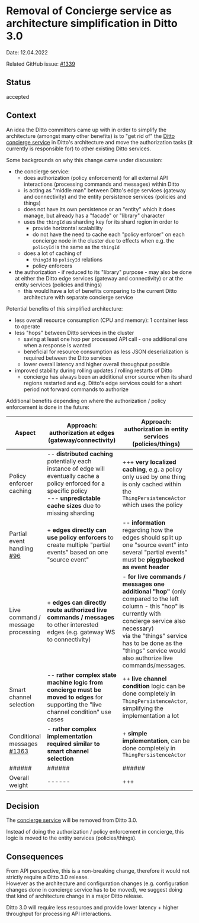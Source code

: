 # Removal of Concierge service as architecture simplification in Ditto 3.0

Date: 12.04.2022

Related GitHub issue: [#1339](https://github.com/eclipse/ditto/issues/1339)

## Status

accepted

## Context

An idea the Ditto committers came up with in order to simplify the architecture (amongst many other benefits) is to 
"get rid of" the [Ditto concierge service](https://www.eclipse.org/ditto/architecture-services-concierge.html) in Ditto's
architecture and move the authorization tasks (it currently is responsible for) to other existing Ditto services.

Some backgrounds on why this change came under discussion:
* the concierge service:
  * does authorization (policy enforcement) for all external API interactions (processing commands and messages) within Ditto
  * is acting as "middle man" between Ditto's edge services (gateway and connectivity) and the entity persistence 
    services (policies and things)
  * does not have its own persistence or an "entity" which it does manage, but already has a "facade" or "library" 
    character
  * uses the `thingId` as sharding key for its shard region in order to 
    * provide horizontal scalability
    * do not have the need to cache each "policy enforcer" on each concierge node in the cluster due to effects when e.g.
      the `policyId` is the same as the `thingId`
  * does a lot of caching of
    * `thingId` to `policyId` relations
    * policy enforcers
* the authorization - if reduced to its "library" purpose - may also be done at either the Ditto edge services 
  (gateway and connectivity) or at the entity services (policies and things)
  * this would have a lot of benefits comparing to the current Ditto architecture with separate concierge service

Potential benefits of this simplified architecture:
* less overall resource consumption (CPU and memory): 1 container less to operate
* less "hops" between Ditto services in the cluster
  * saving at least one hop per processed API call - one additional one when a response is wanted
  * beneficial for resource consumption as less JSON deserialization is required between the Ditto services
  * lower overall latency and higher overall throughput possible
* improved stability during rolling updates / rolling restarts of Ditto
  * concierge has always been an additional error source when its shard regions restarted and e.g. Ditto's edge services
    could for a short period not forward commands to authorize

Additional benefits depending on where the authorization / policy enforcement is done in the future:

| Aspect                                                                     | Approach: authorization at edges (gateway/connectivity)                                                                                                                                | Approach: authorization in entity services (policies/things)                                                                                                                                                                                                                |
|----------------------------------------------------------------------------|----------------------------------------------------------------------------------------------------------------------------------------------------------------------------------------|-----------------------------------------------------------------------------------------------------------------------------------------------------------------------------------------------------------------------------------------------------------------------------|
| Policy enforcer caching                                                    | -- **distributed caching** potentially each instance of edge will eventually cache a policy enforced for a specific policy<br/>--- **unpredictable cache sizes** due to missing sharding | +++ **very localized caching**, e.g. a policy only used by one thing is only cached within the `ThingPersistenceActor` which uses the policy                                                                                                                              |
| Partial event handling [#96](https://github.com/eclipse/ditto/issues/96)   | + **edges directly can use policy enforcers** to create multiple "partial events" based on one "source event"                                                                          | -- **information** regarding how the edges should split up one "source event" into several "partial events" must be **piggybacked as event header**                                                                                                                         |
| Live command / message processing                                          | + **edges can directly route authorized live commands / messages** to other interested edges (e.g. gateway WS to connectivity)                                                         | - **for live commands / messages one additional "hop"** (only compared to the left column - this "hop" is currently with concierge service also necessary)<br/>via the "things" service has to be done as the "things" service would also authorize live commands/messages. |
| Smart channel selection                                                    | -- **rather complex state machine logic from concierge must be moved to edges** for supporting the "live channel condition" use cases                                                  | ++ **live channel condition** logic can be done completely in `ThingPersistenceActor`, simplifying the implementation a lot                                                                                                                                                 |
| Conditional messages [#1363](https://github.com/eclipse/ditto/issues/1363) | - **rather complex implementation required similar to smart channel selection**                                                                                                        | + **simple implementation**, can be done completely in `ThingPersistenceActor`                                                                                                                                                                                              |
| ######                                                                     | ######                                                                                                                                                                                 | ######                                                                                                                                                                                                                                                                      |
| Overall weight                                                             | ------                                                                                                                                                                                 | +++                                                                                                                                                                                                                                                                         |


## Decision

The [concierge service](https://www.eclipse.org/ditto/architecture-services-concierge.html) will be removed from Ditto 3.0.

Instead of doing the authorization / policy enforcement in concierge, this logic is moved to the entity services (policies/things).

## Consequences

From API perspective, this is a non-breaking change, therefore it would not strictly require a Ditto 3.0 release.  
However as the architecture and configuration changes (e.g. configuration changes done in concierge service has to be moved), 
we suggest doing that kind of architecture change in a major Ditto release.

Ditto 3.0 will require less resources and provide lower latency + higher throughput for processing API interactions.
